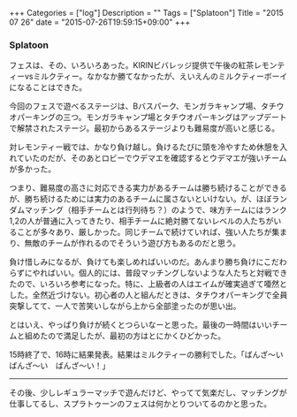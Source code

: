 +++
Categories = ["log"]
Description = ""
Tags = ["Splatoon"]
Title = "2015 07 26"
date = "2015-07-26T19:59:15+09:00"
+++


### Splatoon
フェスは、その、いろいろあった。KIRINビバレッジ提供で午後の紅茶レモンティーvsミルクティー。なかなか勝てなかったが、えいえんのミルクティーボーイになることはできた。

今回のフェスで遊べるステージは、Bバスパーク、モンガラキャンプ場、タチウオパーキングの三つ。モンガラキャンプ場とタチウオパーキングはアップデートで解禁されたステージ。最初からあるステージよりも難易度が高いと感じる。

対レモンティー戦では、かなり負け越し。負けるたびに頭を冷やすため休憩を入れていたのだが、そのあとロビーでウデマエを確認するとウデマエが強いチームが多かった。

つまり、難易度の高さに対応できる実力があるチームは勝ち続けることができるが、勝ち続けるためには実力のあるチームに属さないといけない。が、ほぼランダムマッチング（相手チームとは行列待ち？）のようで、味方チームにはランク1,2の人が普通に入ってきたり、相手チームに絶対勝てないレベルの人たちがいることが多々あり、厳しかった。同じチームで続けていれば、強い人たちが集まり、無敵のチームが作れるのでそういう遊び方もあるのだと思う。

負け惜しみになるが、負けても楽しめればいいのだ。あんまり勝ち負けにこだわらずにやればいい。個人的には、普段マッチングしないような人たちと対戦できたので、いろいろ参考になった。特に、上級者の人はエイムが確実過ぎて唖然とした。全然近づけない。初心者の人と組んだときは、タチウオパーキングで全員突撃してて、一人で苦笑いしながら上から全部塗ったのが思い出。

とはいえ、やっぱり負けが続くとつらいなーと思った。最後の一時間はいいチームと組めたので満足したが、最初の方はとにかくひどかった。

15時終了で、16時に結果発表。結果はミルクティーの勝利でした。「ばんざ〜い　ばんざ〜い　ばんざ〜い！」

----

その後、少しレギュラーマッチで遊んだけど、やってて気楽だし、マッチングが仕事してるし、スプラトゥーンのフェスは何かとりついてるのかと思った。